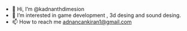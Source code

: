 - 👋 Hi, I’m @kadnanthdimesion
- 👀 I’m interested in game development , 3d desing and sound desing.
- 📫 How to reach me adnancankiran1@gmail.com

<!---
kadnanthdimesion/kadnanthdimesion is a ✨ special ✨ repository because its `README.md` (this file) appears on your GitHub profile.
You can click the Preview link to take a look at your changes.
--->

